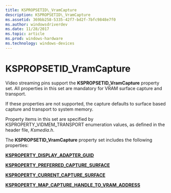 ```yaml
---
title: KSPROPSETID\_VramCapture
description: KSPROPSETID\_VramCapture
ms.assetid: 369bb258-5335-42f7-bd2f-7bfc9848e7f0
ms.author: windowsdriverdev
ms.date: 11/28/2017
ms.topic: article
ms.prod: windows-hardware
ms.technology: windows-devices
---
```


# KSPROPSETID\_VramCapture


Video streaming pins support the **KSPROPSETID\_VramCapture** property set. All properties in this set are mandatory for VRAM surface capture and transport.

If these properties are not supported, the capture defaults to surface based capture and transport to system memory.

Property items in this set are specified by KSPROPERTY\_VIDMEM\_TRANSPORT enumeration values, as defined in the header file, *Ksmedia.h*.

The **KSPROPSETID\_VramCapture** property set includes the following properties:

[**KSPROPERTY\_DISPLAY\_ADAPTER\_GUID**](ksproperty-display-adapter-guid.md)

[**KSPROPERTY\_PREFERRED\_CAPTURE\_SURFACE**](ksproperty-preferred-capture-surface.md)

[**KSPROPERTY\_CURRENT\_CAPTURE\_SURFACE**](ksproperty-current-capture-surface.md)

[**KSPROPERTY\_MAP\_CAPTURE\_HANDLE\_TO\_VRAM\_ADDRESS**](ksproperty-map-capture-handle-to-vram-address.md)

 

 





